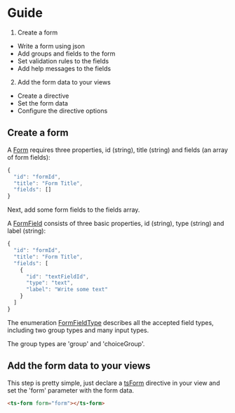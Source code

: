 # Guide

1. Create a form
 * Write a form using json
 * Add groups and fields to the form
 * Set validation rules to the fields
 * Add help messages to the fields
2. Add the form data to your views
 * Create a directive
 * Set the form data
 * Configure the directive options


## Create a form

A [Form](#/docs/doclet/Form) requires three properties, id (string), title (string) and fields (an array of form fields):

```js
{
  "id": "formId",
  "title": "Form Title",
  "fields": []
}
```

Next, add some form fields to the fields array.

A [FormField](#/docs/doclet/FormField) consists of three basic properties, id (string), type (string) and label (string):

```js
{
  "id": "formId",
  "title": "Form Title",
  "fields": [
    {
      "id": "textFieldId",
      "type": "text",
      "label": "Write some text"
    }
  ]
}
```

The enumeration [FormFieldType](#/docs/doclet/FormFieldType) describes all the accepted field types, including two group types and many input types.

The group types are 'group' and 'choiceGroup'.


## Add the form data to your views

This step is pretty simple, just declare a [tsForm](#/docs/doclet/tsForm) directive in your view and set the 'form' parameter with the form data.

```html
<ts-form form="form"></ts-form>
```
